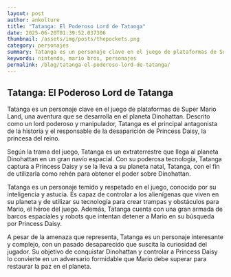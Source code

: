 ```yaml
--- 
layout: post 
author: ankolture 
title: "Tatanga: El Poderoso Lord de Tatanga"
date: 2025-06-20T01:39:52.037306 
thumbnail: /assets/img/posts/thepockets.png
category: personajes 
summary: Tatanga es un personaje clave en el juego de plataformas de Super Mario Land, una aventura que se desarrolla en el planeta Dinohattan. Descrito como u...
keywords: nintendo, mario bros, personajes 
permalink: /blog/tatanga-el-poderoso-lord-de-tatanga/ 
--- 
```


## Tatanga: El Poderoso Lord de Tatanga

Tatanga es un personaje clave en el juego de plataformas de Super Mario Land, una aventura que se desarrolla en el planeta Dinohattan. Descrito como un lord poderoso y manipulador, Tatanga es el principal antagonista de la historia y el responsable de la desaparición de Princess Daisy, la princesa del reino.

Según la trama del juego, Tatanga es un extraterrestre que llega al planeta Dinohattan en un gran navío espacial. Con su poderosa tecnología, Tatanga captura a Princess Daisy y se la lleva a su planeta natal, Tatanga, con el fin de utilizarla como rehén para obtener el poder sobre Dinohattan.

Tatanga es un personaje temido y respetado en el juego, conocido por su inteligencia y astucia. Es capaz de controlar a los alienígenas que viven en su planeta y de utilizar su tecnología para crear trampas y obstáculos para Mario, el héroe del juego. Además, Tatanga cuenta con una gran armada de barcos espaciales y robots que intentan detener a Mario en su búsqueda por Princess Daisy.

A pesar de la amenaza que representa, Tatanga es un personaje interesante y complejo, con un pasado desaparecido que suscita la curiosidad del jugador. Su objetivo de conquistar Dinohattan y controlar a Princess Daisy lo convierte en un adversario formidable que Mario debe superar para restaurar la paz en el planeta.
